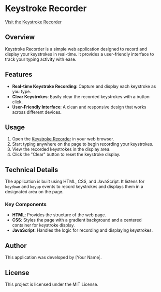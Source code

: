 # Keystroke Recorder

[Visit the Keystroke Recorder](https://keystroke-recorder.netlify.app/)

## Overview

Keystroke Recorder is a simple web application designed to record and display your keystrokes in real-time. It provides a user-friendly interface to track your typing activity with ease.

## Features

- **Real-time Keystroke Recording**: Capture and display each keystroke as you type.
- **Clear Keystrokes**: Easily clear the recorded keystrokes with a button click.
- **User-Friendly Interface**: A clean and responsive design that works across different devices.

## Usage

1. Open the [Keystroke Recorder](https://keystroke-recorder.netlify.app/) in your web browser.
2. Start typing anywhere on the page to begin recording your keystrokes.
3. View the recorded keystrokes in the display area.
4. Click the "Clear" button to reset the keystroke display.

## Technical Details

The application is built using HTML, CSS, and JavaScript. It listens for `keydown` and `keyup` events to record keystrokes and displays them in a designated area on the page.

### Key Components

- **HTML**: Provides the structure of the web page.
- **CSS**: Styles the page with a gradient background and a centered container for keystroke display.
- **JavaScript**: Handles the logic for recording and displaying keystrokes.

## Author

This application was developed by [Your Name].

## License

This project is licensed under the MIT License.
